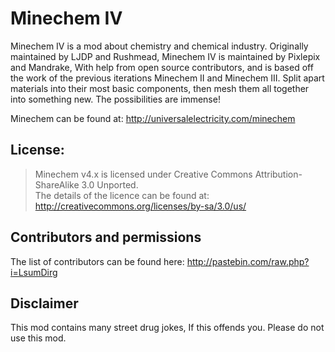 Minechem IV
=========

Minechem IV is a mod about chemistry and chemical industry. Originally maintained by LJDP and Rushmead, Minechem IV is maintained by Pixlepix and Mandrake, With help from open source contributors, and is based off the work of the previous iterations Minechem II and Minechem III. Split apart materials into their most basic components, then mesh them all together into something new. The possibilities are immense!

Minechem can be found at: http://universalelectricity.com/minechem

## License:

> Minechem v4.x is licensed under Creative Commons Attribution-ShareAlike 3.0 Unported. <br />
The details of the licence can be found at: http://creativecommons.org/licenses/by-sa/3.0/us/

## Contributors and permissions
The list of contributors can be found here: http://pastebin.com/raw.php?i=LsumDirg

## Disclaimer
This mod contains many street drug jokes, If this offends you. Please do not use this mod.
